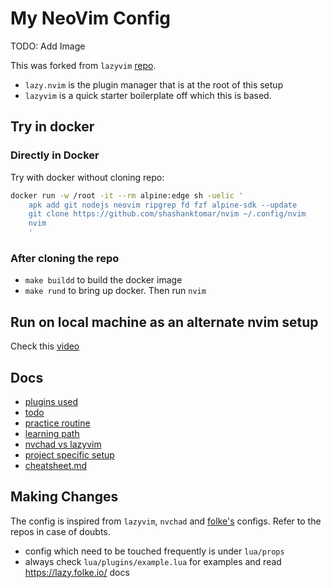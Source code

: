 # My NeoVim Config

TODO: Add Image

This was forked from `lazyvim` [repo](https://github.com/LazyVim/starter).

- `lazy.nvim` is the plugin manager that is at the root of this setup
- `lazyvim` is a quick starter boilerplate off which this is based.

## Try in docker

### Directly in Docker

Try with docker without cloning repo:

```sh
docker run -w /root -it --rm alpine:edge sh -uelic '
    apk add git nodejs neovim ripgrep fd fzf alpine-sdk --update
    git clone https://github.com/shashanktomar/nvim ~/.config/nvim
    nvim
    '
```

### After cloning the repo

- `make buildd` to build the docker image
- `make rund` to bring up docker. Then run `nvim`

## Run on local machine as an alternate nvim setup

Check this [video](https://www.youtube.com/watch?v=LkHjJlSgKZY)

## Docs

- [plugins used](./docs/plugins.md)
- [todo](./docs/todo.md)
- [practice routine](./docs/practice-routine.md)
- [learning path](./docs/learning-path.md)
- [nvchad vs lazyvim](./docs/nvchad-vs-lazyvim.md)
- [project specific setup](./docs/project-specific-setup.md)
- [cheatsheet.md](./docs/cheatsheet.md)

## Making Changes

The config is inspired from `lazyvim`, `nvchad` and [folke's](https://github.com/folke/dot/blob/master/nvim/README.md)
configs. Refer to the repos in case of doubts.

- config which need to be touched frequently is under `lua/props`
- always check `lua/plugins/example.lua` for examples and read <https://lazy.folke.io/> docs
